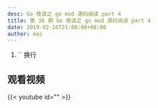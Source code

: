 ```yaml
---
desc: Go 夜读之 go mod 源码阅读 part 4
title: 第 30 期 Go 夜读之 go mod 源码阅读 part 4
date: 2019-02-16T21:00:00+08:00
author: mai
---
```


1. \`\` 换行


## 观看视频

{{< youtube id="" >}}

